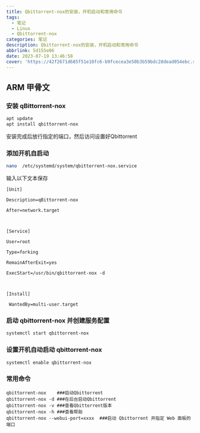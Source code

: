 ```yaml
---
title: Qbittorrent-nox的安装，开机启动和常用命令
tags:
  - 笔记
  - Linux
  - Qbittorrent-nox
categories: 笔记
description: Qbittorrent-nox的安装，开机启动和常用命令
abbrlink: 5d155e06
date: 2023-07-19 13:46:58
cover: 'https://42f2671d685f51e10fc6-b9fcecea3e50b3b59bdc28dead054ebc.ssl.cf5.rackcdn.com/illustrations/Pic_profile_re_7g2h.svg'
---
```

ARM 甲骨文
---
### 安装 qBittorrent-nox
```bash
apt update  
apt install qbittorrent-nox
```
安装完成后放行指定的端口，然后访问设置好Qbittorrent

### 添加开机自启动
```bash
nano  /etc/systemd/system/qbittorrent-nox.service
```
输入以下文本保存
```
[Unit]
    
Description=qBittorrent-nox
    
After=network.target
    
    
    
[Service]
    
User=root
    
Type=forking
    
RemainAfterExit=yes
    
ExecStart=/usr/bin/qbittorrent-nox -d
    
    
    
[Install]
    
 WantedBy=multi-user.target
 ```
### 启动 qbittorrent-nox 并创建服务配置
```bash
systemctl start qbittorrent-nox  
```
### 设置开机自动启动 qbittorrent-nox
```bash
systemctl enable qbittorrent-nox 
```
### 常用命令
```bahs
qbittorrent-nox    ###启动Qbittorrent
qbittorrent-nox -d ###在后台启动Qbittorrent
qbittorrent-nox -v ###查看Qbittorrent版本
qbittorrent-nox -h ###查看帮助
qbittorrent-nox --webui-port=xxxx  ###启动 Qbittorrent 并指定 Web 面板的端口
```

